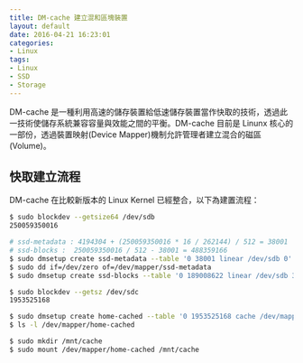 ```yaml
---
title: DM-cache 建立混和區塊裝置
layout: default
date: 2016-04-21 16:23:01
categories:
- Linux
tags:
- Linux
- SSD
- Storage
---
```

DM-cache 是一種利用高速的儲存裝置給低速儲存裝置當作快取的技術，透過此一技術使儲存系統兼容容量與效能之間的平衡。DM-cache 目前是 Linunx 核心的一部份，透過裝置映射(Device Mapper)機制允許管理者建立混合的磁區(Volume)。

<!--more-->

## 快取建立流程
DM-cache 在比較新版本的 Linux Kernel 已經整合，以下為建置流程：
```sh
$ sudo blockdev --getsize64 /dev/sdb
250059350016

# ssd-metadata : 4194304 + (250059350016 * 16 / 262144) / 512 = 38001
# ssd-blocks :  250059350016 / 512 - 38001 = 488359166
$ sudo dmsetup create ssd-metadata --table '0 38001 linear /dev/sdb 0'
$ sudo dd if=/dev/zero of=/dev/mapper/ssd-metadata
$ sudo dmsetup create ssd-blocks --table '0 189008622 linear /dev/sdb 38001'

$ sudo blockdev --getsz /dev/sdc
1953525168

$ sudo dmsetup create home-cached --table '0 1953525168 cache /dev/mapper/ssd-metadata /dev/mapper/ssd-blocks /dev/sdc 512 1 writeback default 0'
$ ls -l /dev/mapper/home-cached

$ sudo mkdir /mnt/cache
$ sudo mount /dev/mapper/home-cached /mnt/cache
```
